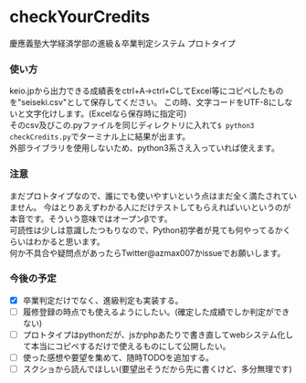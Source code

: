 # checkYourCredits
慶應義塾大学経済学部の進級＆卒業判定システム
プロトタイプ

### 使い方
keio.jpから出力できる成績表をctrl+A→ctrl+CしてExcel等にコピペしたものを"seiseki.csv"として保存してください。
この時、文字コードをUTF-8にしないと文字化けします。(Excelなら保存時に指定可)<br>
そのcsv及びこの.pyファイルを同じディレクトリに入れて```$ python3 checkCredits.py```でターミナル上に結果が出ます。<br>
外部ライブラリを使用しないため、python3系さえ入っていれば使えます。

### 注意
まだプロトタイプなので、誰にでも使いやすいという点はまだ全く満たされていません。
今はとりあえずわかる人にだけテストしてもらえればいいというのが本音です。そういう意味ではオープンβです。<br>
可読性は少しは意識したつもりなので、Python初学者が見ても何やってるかくらいはわかると思います。<br>
何か不具合や疑問点があったらTwitter@azmax007かissueでお願いします。

### 今後の予定
- [x] 卒業判定だけでなく、進級判定も実装する。
- [ ] 履修登録の時点でも使えるようにしたい。(確定した成績でしか判定ができない)
- [ ] プロトタイプはpythonだが、jsかphpあたりで書き直してwebシステム化して本当にコピペするだけで使えるものにして公開したい。
- [ ] 使った感想や要望を集めて、随時TODOを追加する。
- [ ] スクショから読んでほしい(要望出そうだから先に書くけど、多分無理です)
